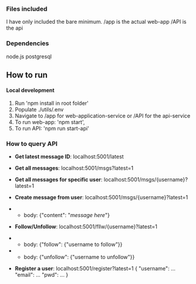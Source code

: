 ### Files included
I have only included the bare minimum. 
/app is the actual web-app
/API is the api

### Dependencies
node.js
postgresql

## How to run
#### Local development
1. Run 'npm install in root folder'
2. Populate ./utils/.env 
2. Navigate to /app for web-application-service or /API for the api-service
3. To run web-app: 'npm start', 
4. To run API: 'npm run start-api'



### How to query API
- **Get latest message ID**: localhost:5001/latest
- **Get all messages**: localhost:5001/msgs?latest=1
- **Get all messages for specific user**: localhost:5001/msgs/{username}?latest=1
- **Create message from user**: localhost:5001/msgs/{username}?latest=1
 - - body: {"content": "*message here*"}

- **Follow/Unfollow**: localhost:5001/fllw/{username}?latest=1

- - body: {"follow": {"username to follow"}}
- - body: {"unfollow": {"username to unfollow"}}

- **Register a user**: localhost:5001/register?latest=1
{
    "username": ...
    "email": ...
    "pwd": ...
}